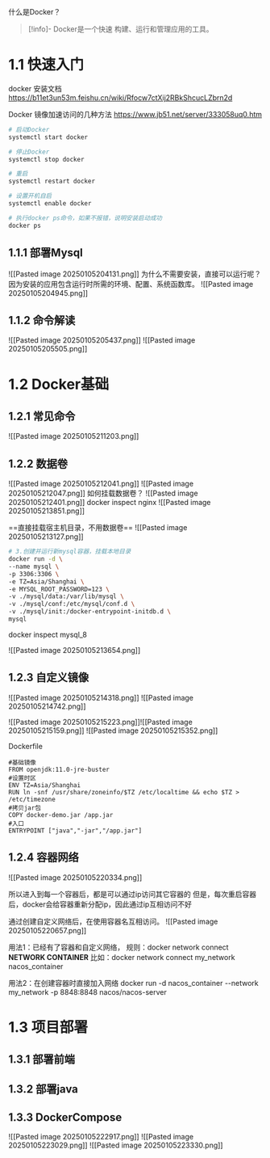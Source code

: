 什么是Docker？
>[!info]-
>Docker是一个快速 构建、运行和管理应用的工具。

# 1.1 快速入门
docker 安装文档
https://b11et3un53m.feishu.cn/wiki/Rfocw7ctXij2RBkShcucLZbrn2d


Docker 镜像加速访问的几种方法
https://www.jb51.net/server/333058uq0.htm

```Bash
# 启动Docker
systemctl start docker

# 停止Docker
systemctl stop docker

# 重启
systemctl restart docker

# 设置开机自启
systemctl enable docker

# 执行docker ps命令，如果不报错，说明安装启动成功
docker ps
```
## 1.1.1 部署Mysql
![[Pasted image 20250105204131.png]]
为什么不需要安装，直接可以运行呢？
因为安装的应用包含运行时所需的环境、配置、系统函数库。
![[Pasted image 20250105204945.png]]
## 1.1.2 命令解读
![[Pasted image 20250105205437.png]]
![[Pasted image 20250105205505.png]]
# 1.2 Docker基础
## 1.2.1 常见命令
![[Pasted image 20250105211203.png]]
## 1.2.2 数据卷
![[Pasted image 20250105212041.png]]
![[Pasted image 20250105212047.png]]
如何挂载数据卷？
![[Pasted image 20250105212401.png]]
docker inspect nginx
![[Pasted image 20250105213851.png]]

==直接挂载宿主机目录，不用数据卷==
![[Pasted image 20250105213127.png]]
```Bash
# 3.创建并运行新mysql容器，挂载本地目录 
docker run -d \ 
--name mysql \ 
-p 3306:3306 \ 
-e TZ=Asia/Shanghai \ 
-e MYSQL_ROOT_PASSWORD=123 \ 
-v ./mysql/data:/var/lib/mysql \ 
-v ./mysql/conf:/etc/mysql/conf.d \ 
-v ./mysql/init:/docker-entrypoint-initdb.d \ 
mysql
```

docker inspect mysql_8

![[Pasted image 20250105213654.png]]
## 1.2.3 自定义镜像
![[Pasted image 20250105214318.png]]
![[Pasted image 20250105214742.png]]

![[Pasted image 20250105215223.png]]![[Pasted image 20250105215159.png]]
![[Pasted image 20250105215352.png]]

Dockerfile 
```
#基础镜像
FROM openjdk:11.0-jre-buster
#设置时区
ENV TZ=Asia/Shanghai
RUN ln -snf /usr/share/zoneinfo/$TZ /etc/localtime && echo $TZ > /etc/timezone
#拷贝jar包
COPY docker-demo.jar /app.jar
#入口
ENTRYPOINT ["java","-jar","/app.jar"]
```
## 1.2.4 容器网络
![[Pasted image 20250105220334.png]]

所以进入到每一个容器后，都是可以通过ip访问其它容器的
但是，每次重启容器后，docker会给容器重新分配ip，因此通过ip互相访问不好

通过创建自定义网络后，在使用容器名互相访问。
![[Pasted image 20250105220657.png]]

用法1：已经有了容器和自定义网络，
规则：docker network connect **NETWORK CONTAINER**
比如：docker network connect my_network nacos_container

用法2：在创建容器时直接加入网络
docker run -d nacos_container --network my_network -p 8848:8848 nacos/nacos-server

# 1.3 项目部署
## 1.3.1 部署前端
## 1.3.2 部署java
## 1.3.3 DockerCompose

![[Pasted image 20250105222917.png]]
![[Pasted image 20250105223029.png]]
![[Pasted image 20250105223330.png]]